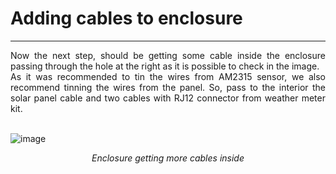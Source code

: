 # Adding cables to enclosure

---

<div style="text-align: justify">Now the next step, should be getting some cable inside the enclosure passing through the hole at the right as it is possible to check in the image.
<br />
As it was recommended to tin the wires from AM2315 sensor, we also recommend tinning the wires from the panel. So, pass to the interior the solar panel cable and two cables with RJ12 connector from weather meter kit.</div>

<br />

![image](../img/20211027_121829-2.png)
<div style="font-style: italic; text-align: center;" markdown="1"> Enclosure getting more cables inside</div>

